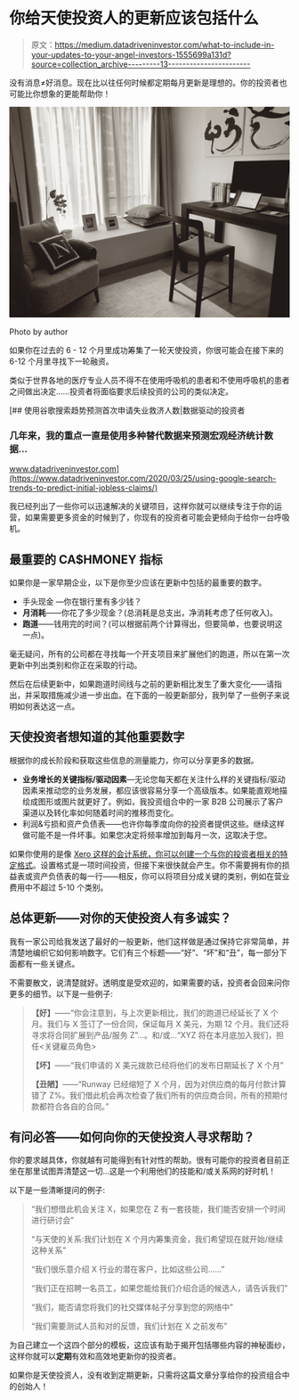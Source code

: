 # 你给天使投资人的更新应该包括什么

> 原文：<https://medium.datadriveninvestor.com/what-to-include-in-your-updates-to-your-angel-investors-1555699a131d?source=collection_archive---------13----------------------->

没有消息≠好消息。现在比以往任何时候都定期每月更新是理想的。你的投资者也可能比你想象的更能帮助你！

![](img/d31e5dfbff7ba3f927f8ac4000e76152.png)

Photo by author

如果你在过去的 6 - 12 个月里成功筹集了一轮天使投资，你很可能会在接下来的 6-12 个月里寻找下一轮融资。

类似于世界各地的医疗专业人员不得不在使用呼吸机的患者和不使用呼吸机的患者之间做出决定……投资者将面临要求后续投资的公司的类似决定。

[](https://www.datadriveninvestor.com/2020/03/25/using-google-search-trends-to-predict-initial-jobless-claims/) [## 使用谷歌搜索趋势预测首次申请失业救济人数|数据驱动的投资者

### 几年来，我的重点一直是使用多种替代数据来预测宏观经济统计数据…

www.datadriveninvestor.com](https://www.datadriveninvestor.com/2020/03/25/using-google-search-trends-to-predict-initial-jobless-claims/) 

我已经列出了一些你可以迅速解决的关键项目，这样你就可以继续专注于你的运营，如果需要更多资金的时候到了，你现有的投资者可能会更倾向于给你一台呼吸机。

## 最重要的 CA$HMONEY 指标

如果你是一家早期企业，以下是你至少应该在更新中包括的最重要的数字。

*   手头现金 —你在银行里有多少钱？
*   **月消耗**——你花了多少现金？(总消耗是总支出，净消耗考虑了任何收入)。
*   **跑道**——钱用完的时间？(可以根据前两个计算得出，但要简单，也要说明这一点)。

毫无疑问，所有的公司都在寻找每一个开支项目来扩展他们的跑道，所以在第一次更新中列出类别和你正在采取的行动。

然后在后续更新中，如果跑道时间线与之前的更新相比发生了重大变化——请指出，并采取措施减少进一步出血。在下面的一般更新部分，我列举了一些例子来说明如何表达这一点。

## 天使投资者想知道的其他重要数字

根据你的成长阶段和获取这些信息的测量能力，你可以分享更多的数据。

*   **业务增长的关键指标/驱动因素**—无论您每天都在关注什么样的关键指标/驱动因素来推动您的业务发展，都应该很容易分享一个高级版本。如果能直观地描绘成图形或图片就更好了。例如，我投资组合中的一家 B2B 公司展示了客户渠道以及转化率如何随着时间的推移而变化。
*   利润&亏损和资产负债表——也许你每季度向你的投资者提供这些。继续这样做可能不是一件坏事。如果您决定将频率增加到每月一次，这取决于您。

如果你使用的是像 [Xero 这样的会计系统，你可以创建一个与你的投资者相关的特定格式](https://central.xero.com/s/article/Create-reusable-custom-report-layouts#Howcustomreportswork)。设置格式是一项时间投资，但接下来很快就会产生。你不需要拥有你的损益表或资产负债表的每一行——相反，你可以将项目分成关键的类别，例如在营业费用中不超过 5-10 个类别。

## 总体更新——对你的天使投资人有多诚实？

我有一家公司给我发送了最好的一般更新，他们这样做是通过保持它非常简单，并清楚地编织它如何影响数字。它们有三个标题——“好”、“坏”和“丑”，每一部分下面都有一些关键点。

不需要散文，说清楚就好。透明度是受欢迎的，如果需要的话，投资者会回来问你更多的细节。以下是一些例子:

> **【好】**——“你会注意到，与上次更新相比，我们的跑道已经延长了 X 个月。我们与 X 签订了一份合同，保证每月 X 美元，为期 12 个月。我们还将寻求将合同扩展到产品/服务 Z”…。和/或…“XYZ 将在本月底加入我们，担任<关键雇员角色>
> 
> **【坏】**——“我们申请的 X 美元拨款已经将他们的发布日期延长了 X 个月”
> 
> **【丑陋】**——“Runway 已经缩短了 X 个月，因为对供应商的每月付款计算错了 Z%。我们借此机会再次检查了我们所有的供应商合同，所有的预期付款都符合各自的合同。”

## 有问必答——如何向你的天使投资人寻求帮助？

你的要求越具体，你就越有可能得到有针对性的帮助。很有可能你的投资者目前正坐在那里试图弄清楚这一切…这是一个利用他们的技能和/或关系网的好时机！

以下是一些清晰提问的例子:

> “我们想借此机会关注 X，如果您在 Z 有一套技能，我们能否安排一个时间进行研讨会”
> 
> “与天使的关系:我们计划在 X 个月内筹集资金，我们希望现在就开始/继续这种关系”
> 
> “我们很乐意介绍 X 行业的潜在客户，比如这些公司……”
> 
> “我们正在招聘一名<key role="">员工，如果您能给我们介绍合适的候选人，请告诉我们”</key>
> 
> “我们<won an="" award="" a="" new="" partnership="" great="" milestone="">，能否请您将我们的社交媒体帖子分享到您的网络中”</won>
> 
> “我们需要测试人员和对的反馈，我们计划在 X 之前发布”

为自己建立一个这四个部分的模板，这应该有助于揭开包括哪些内容的神秘面纱，这样你就可以**定期**有效和高效地更新你的投资者。

如果你是天使投资人，没有收到定期更新，只需将这篇文章分享给你的投资组合中的创始人！